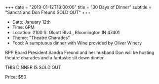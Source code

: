+++
date = "2019-01-12T18:00:00"
title = "30 Days of Dinner"
subtitle = "Sandra and Don Freund SOLD OUT"
+++

* Date: January 12th
* Time: 6PM
* Location: 2100 S. Olcott Blvd., Bloomington IN 47401
* Theme: "Theatre Charades"
* Food: A sumptuous dinner with Wine provided by Oliver Winery

BPP Board President Sandra Freund and her husband Don will be hosting theatre charades and a fantastic sit down dinner.

THIS DINNER IS SOLD OUT

Price: $50
